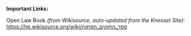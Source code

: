 **Important Links:**

Open Law Book _(from Wikisource, auto-updated from the Knesset Site)_:
https://he.wikisource.org/wiki/ספר_החוקים_הפתוח
